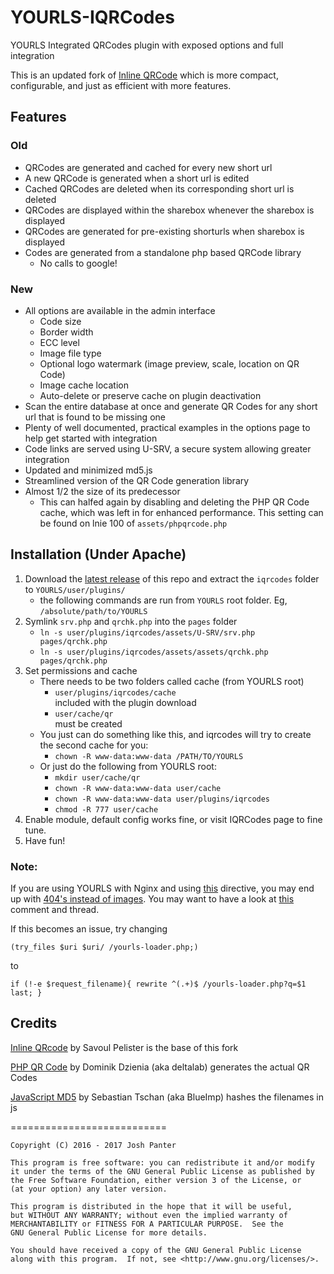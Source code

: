 # YOURLS-IQRCodes
YOURLS Integrated QRCodes plugin with exposed options and full integration

This is an updated fork of [Inline QRCode](http://techlister.com/plugins-2/qrcode-plugin-for-yourls/354/) which is more compact, configurable, and just as efficient with more features.

## Features
### Old
* QRCodes are generated and cached for every new short url
* A new QRCode is generated when a short url is edited
* Cached QRCodes are deleted when its corresponding short url is deleted
* QRCodes are displayed within the sharebox whenever the sharebox is displayed
* QRCodes are generated for pre-existing shorturls when sharebox is displayed
* Codes are generated from a standalone php based QRCode library
  * No calls to google!

### New
* All options are available in the admin interface
  * Code size
  * Border width
  * ECC level
  * Image file type
  * Optional logo watermark (image preview, scale, location on QR Code)
  * Image cache location 
  * Auto-delete or preserve cache on plugin deactivation
* Scan the entire database at once and generate QR Codes for any short url that is found to be missing one
* Plenty of well documented, practical examples in the options page to help get started with integration
* Code links are served using U-SRV, a secure system allowing greater integration
* Updated and minimized md5.js
* Streamlined version of the QR Code generation library
* Almost 1/2 the size of its predecessor
  * This can halfed again by disabling and deleting the PHP QR Code cache, which was left in for enhanced performance. This setting can be found on lnie 100 of `assets/phpqrcode.php`

## Installation (Under Apache)
1. Download the [latest release](https://github.com/joshp23/YOURLS-IQRCodes/releases/latest) of this repo and extract the `iqrcodes` folder to `YOURLS/user/plugins/`
	- the following commands are run from `YOURLS` root folder. Eg, `/absolute/path/to/YOURLS`
2. Symlink `srv.php` and `qrchk.php` into the `pages` folder
	- `ln -s user/plugins/iqrcodes/assets/U-SRV/srv.php pages/qrchk.php`
	- `ln -s user/plugins/iqrcodes/assets/assets/qrchk.php pages/qrchk.php`
3. Set permissions and cache
    -  There needs to be two folders called cache (from YOURLS root)
       -  `user/plugins/iqrcodes/cache`   
       included with the plugin download
       -  `user/cache/qr`   
       must be created
    - You just can do something like this, and iqrcodes will try to create the second cache for you:
       -  `chown -R www-data:www-data /PATH/TO/YOURLS`   
    - Or just do the following from YOURLS root:
      -  `mkdir user/cache/qr`
      -  `chown -R www-data:www-data user/cache`
      -  `chown -R www-data:www-data user/plugins/iqrcodes`
      -  `chmod -R 777 user/cache`
4. Enable module, default config works fine, or visit IQRCodes page to fine tune.
5. Have fun!

### Note: 
If you are using YOURLS with Nginx and using [this](https://github.com/YOURLS/YOURLS/wiki/Nginx-configuration) directive, you may end up with [404's instead of images](https://github.com/joshp23/YOURLS-IQRCodes/issues/21#issuecomment-326797121). You may want to have a look at [this](https://github.com/YOURLS/YOURLS/issues/1715#issuecomment-326797015) comment and thread. 

If this becomes an issue, try changing
```
(try_files $uri $uri/ /yourls-loader.php;)
```
to
```
if (!-e $request_filename){ rewrite ^(.+)$ /yourls-loader.php?q=$1 last; }
```
## Credits
[Inline QRcode](http://techlister.com/plugins-2/qrcode-plugin-for-yourls/354/) by Savoul Pelister is the base of this fork

[PHP QR Code](http://phpqrcode.sourceforge.net/) by Dominik Dzienia (aka deltalab) generates the actual QR Codes

[JavaScript MD5](https://blueimp.github.io/JavaScript-MD5/) by Sebastian Tschan (aka BlueImp) hashes the filenames in js

===========================

    Copyright (C) 2016 - 2017 Josh Panter

    This program is free software: you can redistribute it and/or modify
    it under the terms of the GNU General Public License as published by
    the Free Software Foundation, either version 3 of the License, or
    (at your option) any later version.

    This program is distributed in the hope that it will be useful,
    but WITHOUT ANY WARRANTY; without even the implied warranty of
    MERCHANTABILITY or FITNESS FOR A PARTICULAR PURPOSE.  See the
    GNU General Public License for more details.

    You should have received a copy of the GNU General Public License
    along with this program.  If not, see <http://www.gnu.org/licenses/>.

